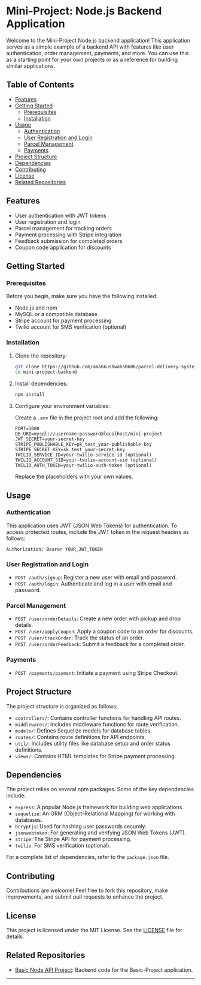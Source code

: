 # Mini-Project: Node.js Backend Application

Welcome to the Mini-Project Node.js backend application! This application serves as a simple example of a backend API with features like user authentication, order management, payments, and more. You can use this as a starting point for your own projects or as a reference for building similar applications.

## Table of Contents

- [Features](#features)
- [Getting Started](#getting-started)
  - [Prerequisites](#prerequisites)
  - [Installation](#installation)
- [Usage](#usage)
  - [Authentication](#authentication)
  - [User Registration and Login](#user-registration-and-login)
  - [Parcel Management](#parcel-management)
  - [Payments](#payments)
- [Project Structure](#project-structure)
- [Dependencies](#dependencies)
- [Contributing](#contributing)
- [License](#license)
- [Related Repositories](#related-repositories)

## Features

- User authentication with JWT tokens
- User registration and login
- Parcel management for tracking orders
- Payment processing with Stripe integration
- Feedback submission for completed orders
- Coupon code application for discounts

## Getting Started

### Prerequisites

Before you begin, make sure you have the following installed:

- Node.js and npm
- MySQL or a compatible database
- Stripe account for payment processing
- Twilio account for SMS verification (optional)

### Installation

1. Clone the repository:

   ```bash
   git clone https://github.com/amankushwaha0606/parcel-delivery-system.git
   cd mini-project-backend
   ```

2. Install dependencies:

   ```bash
   npm install
   ```

3. Configure your environment variables:

   Create a `.env` file in the project root and add the following:

   ```env
   PORT=3000
   DB_URI=mysql://username:password@localhost/mini-project
   JWT_SECRET=your-secret-key
   STRIPE_PUBLISHABLE_KEY=pk_test_your-publishable-key
   STRIPE_SECRET_KEY=sk_test_your-secret-key
   TWILIO_SERVICE_ID=your-twilio-service-id (optional)
   TWILIO_ACCOUNT_SID=your-twilio-account-sid (optional)
   TWILIO_AUTH_TOKEN=your-twilio-auth-token (optional)
   ```

   Replace the placeholders with your own values.

## Usage

### Authentication

This application uses JWT (JSON Web Tokens) for authentication. To access protected routes, include the JWT token in the request headers as follows:

```http
Authorization: Bearer YOUR_JWT_TOKEN
```

### User Registration and Login

- `POST /auth/signup`: Register a new user with email and password.
- `POST /auth/login`: Authenticate and log in a user with email and password.

### Parcel Management

- `POST /user/orderDetails`: Create a new order with pickup and drop details.
- `POST /user/applyCoupon`: Apply a coupon code to an order for discounts.
- `POST /user/trackOrder`: Track the status of an order.
- `POST /user/orderFeedback`: Submit a feedback for a completed order.

### Payments

- `POST /payments/payment`: Initiate a payment using Stripe Checkout.

## Project Structure

The project structure is organized as follows:

- `controllers/`: Contains controller functions for handling API routes.
- `middlewares/`: Includes middleware functions for route verification.
- `models/`: Defines Sequelize models for database tables.
- `routes/`: Contains route definitions for API endpoints.
- `util/`: Includes utility files like database setup and order status definitions.
- `views/`: Contains HTML templates for Stripe payment processing.

## Dependencies

The project relies on several npm packages. Some of the key dependencies include:

- `express`: A popular Node.js framework for building web applications.
- `sequelize`: An ORM (Object-Relational Mapping) for working with databases.
- `bcryptjs`: Used for hashing user passwords securely.
- `jsonwebtoken`: For generating and verifying JSON Web Tokens (JWT).
- `stripe`: The Stripe API for payment processing.
- `twilio`: For SMS verification (optional).

For a complete list of dependencies, refer to the `package.json` file.

## Contributing

Contributions are welcome! Feel free to fork this repository, make improvements, and submit pull requests to enhance the project.

## License

This project is licensed under the MIT License. See the [LICENSE](LICENSE) file for details.

## Related Repositories

- [Basic Node API Project](https://github.com/amankushwaha0606/nodejs-api): Backend code for the Basic-Project application.

---
